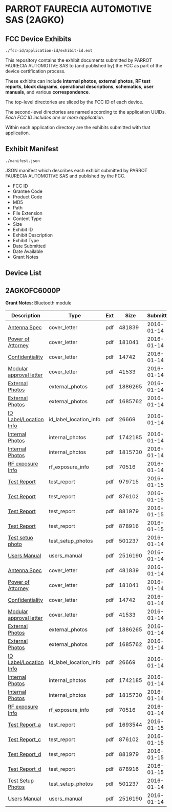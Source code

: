 # PARROT FAURECIA AUTOMOTIVE SAS (2AGKO)
## FCC Device Exhibits

```
./fcc-id/application-id/exhibit-id.ext
```

This repository contains the exhibit documents submitted by PARROT FAURECIA AUTOMOTIVE SAS to (and published by) the FCC as part of the device certification process.

These exhibits can include **internal photos**, **external photos**, **RF test reports**, **block diagrams**, **operational descriptions**, **schematics**, **user manuals**, and various **correspondence**.

The top-level directories are sliced by the FCC ID of each device.

The second-level directories are named according to the application UUIDs. *Each FCC ID includes one or more application.*

Within each application directory are the exhibits submitted with that application. 

## Exhibit Manifest

```
./manifest.json
```

JSON manifest which describes each exhibit submitted by PARROT FAURECIA AUTOMOTIVE SAS and published by the FCC.

- FCC ID
- Grantee Code
- Product Code
- MD5
- Path
- File Extension
- Content Type
- Size
- Exhibit ID
- Exhibit Description
- Exhibit Type
- Date Submitted
- Date Available
- Grant Notes

## Device List
## 2AGKOFC6000P
**Grant Notes:** Bluetooth module

| Description | Type | Ext | Size | Submitted | Available |
| ----------- | ---- | --- | ---- | --------- | --------- |
| [Antenna Spec](2AGKOFC6000P/501ede9e544b6c008e1e20be095f8cbf/2872430.pdf) | cover_letter | pdf | 481839 | 2016-01-14 | 2016-01-15 |
| [Power of Attorney](2AGKOFC6000P/501ede9e544b6c008e1e20be095f8cbf/2872441.pdf) | cover_letter | pdf | 181041 | 2016-01-14 | 2016-01-15 |
| [Confidentiality](2AGKOFC6000P/501ede9e544b6c008e1e20be095f8cbf/2872442.pdf) | cover_letter | pdf | 14742 | 2016-01-14 | 2016-01-15 |
| [Modular approval letter](2AGKOFC6000P/501ede9e544b6c008e1e20be095f8cbf/2872443.pdf) | cover_letter | pdf | 41533 | 2016-01-14 | 2016-01-15 |
| [External Photos](2AGKOFC6000P/501ede9e544b6c008e1e20be095f8cbf/2872431.pdf) | external_photos | pdf | 1886265 | 2016-01-14 | 2016-01-15 |
| [External Photos](2AGKOFC6000P/501ede9e544b6c008e1e20be095f8cbf/2872434.pdf) | external_photos | pdf | 1685762 | 2016-01-14 | 2016-01-15 |
| [ID Label/Location Info](2AGKOFC6000P/501ede9e544b6c008e1e20be095f8cbf/2872436.pdf) | id_label_location_info | pdf | 26669 | 2016-01-14 | 2016-01-15 |
| [Internal Photos](2AGKOFC6000P/501ede9e544b6c008e1e20be095f8cbf/2872432.pdf) | internal_photos | pdf | 1742185 | 2016-01-14 | 2016-01-15 |
| [Internal Photos](2AGKOFC6000P/501ede9e544b6c008e1e20be095f8cbf/2872435.pdf) | internal_photos | pdf | 1815730 | 2016-01-14 | 2016-01-15 |
| [RF exposure Info](2AGKOFC6000P/501ede9e544b6c008e1e20be095f8cbf/2872439.pdf) | rf_exposure_info | pdf | 70516 | 2016-01-14 | 2016-01-15 |
| [ Test Report](2AGKOFC6000P/501ede9e544b6c008e1e20be095f8cbf/2873656.pdf) | test_report | pdf | 979715 | 2016-01-15 | 2016-01-15 |
| [ Test Report](2AGKOFC6000P/501ede9e544b6c008e1e20be095f8cbf/2873479.pdf) | test_report | pdf | 876102 | 2016-01-15 | 2016-01-15 |
| [ Test Report](2AGKOFC6000P/501ede9e544b6c008e1e20be095f8cbf/2873480.pdf) | test_report | pdf | 881979 | 2016-01-15 | 2016-01-15 |
| [ Test Report](2AGKOFC6000P/501ede9e544b6c008e1e20be095f8cbf/2873481.pdf) | test_report | pdf | 878916 | 2016-01-15 | 2016-01-15 |
| [Test setuo photo](2AGKOFC6000P/501ede9e544b6c008e1e20be095f8cbf/2872440.pdf) | test_setup_photos | pdf | 501237 | 2016-01-14 | 2016-01-15 |
| [Users Manual](2AGKOFC6000P/501ede9e544b6c008e1e20be095f8cbf/2872437.pdf) | users_manual | pdf | 2516190 | 2016-01-14 | 2016-01-15 |
| [Antenna Spec](2AGKOFC6000P/06c37a3e833f1e7a6ca32efb40b9b5d1/2872430.pdf) | cover_letter | pdf | 481839 | 2016-01-14 | 2016-01-15 |
| [Power of Attorney](2AGKOFC6000P/06c37a3e833f1e7a6ca32efb40b9b5d1/2872441.pdf) | cover_letter | pdf | 181041 | 2016-01-14 | 2016-01-15 |
| [Confidentiality](2AGKOFC6000P/06c37a3e833f1e7a6ca32efb40b9b5d1/2872442.pdf) | cover_letter | pdf | 14742 | 2016-01-14 | 2016-01-15 |
| [Modular approval letter](2AGKOFC6000P/06c37a3e833f1e7a6ca32efb40b9b5d1/2872443.pdf) | cover_letter | pdf | 41533 | 2016-01-14 | 2016-01-15 |
| [External Photos](2AGKOFC6000P/06c37a3e833f1e7a6ca32efb40b9b5d1/2872431.pdf) | external_photos | pdf | 1886265 | 2016-01-14 | 2016-01-15 |
| [External Photos](2AGKOFC6000P/06c37a3e833f1e7a6ca32efb40b9b5d1/2872434.pdf) | external_photos | pdf | 1685762 | 2016-01-14 | 2016-01-15 |
| [ID Label/Location Info](2AGKOFC6000P/06c37a3e833f1e7a6ca32efb40b9b5d1/2872436.pdf) | id_label_location_info | pdf | 26669 | 2016-01-14 | 2016-01-15 |
| [Internal Photos](2AGKOFC6000P/06c37a3e833f1e7a6ca32efb40b9b5d1/2872432.pdf) | internal_photos | pdf | 1742185 | 2016-01-14 | 2016-01-15 |
| [Internal Photos](2AGKOFC6000P/06c37a3e833f1e7a6ca32efb40b9b5d1/2872435.pdf) | internal_photos | pdf | 1815730 | 2016-01-14 | 2016-01-15 |
| [RF exposure Info](2AGKOFC6000P/06c37a3e833f1e7a6ca32efb40b9b5d1/2872439.pdf) | rf_exposure_info | pdf | 70516 | 2016-01-14 | 2016-01-15 |
| [Test Report_a](2AGKOFC6000P/06c37a3e833f1e7a6ca32efb40b9b5d1/2873478.pdf) | test_report | pdf | 1693544 | 2016-01-15 | 2016-01-15 |
| [Test Report_c](2AGKOFC6000P/06c37a3e833f1e7a6ca32efb40b9b5d1/2873479.pdf) | test_report | pdf | 876102 | 2016-01-15 | 2016-01-15 |
| [Test Report_d](2AGKOFC6000P/06c37a3e833f1e7a6ca32efb40b9b5d1/2873480.pdf) | test_report | pdf | 881979 | 2016-01-15 | 2016-01-15 |
| [Test Report_d](2AGKOFC6000P/06c37a3e833f1e7a6ca32efb40b9b5d1/2873481.pdf) | test_report | pdf | 878916 | 2016-01-15 | 2016-01-15 |
| [Test Setup Photos](2AGKOFC6000P/06c37a3e833f1e7a6ca32efb40b9b5d1/2872440.pdf) | test_setup_photos | pdf | 501237 | 2016-01-14 | 2016-01-15 |
| [Users Manual](2AGKOFC6000P/06c37a3e833f1e7a6ca32efb40b9b5d1/2872437.pdf) | users_manual | pdf | 2516190 | 2016-01-14 | 2016-01-15 |
